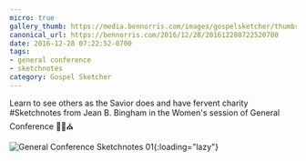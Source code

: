 ```yaml
---
micro: true
gallery_thumb: https://media.bennorris.com/images/gospelsketcher/thumbs/oct-16-0-bingham.jpg
canonical_url: https://bennorris.com/2016/12/28/201612280722520700
date: 2016-12-28 07:22:52-0700
tags:
- general conference
- sketchnotes
category: Gospel Sketcher
---
```


Learn to see others as the Savior does and have fervent charity
#Sketchnotes from Jean B. Bingham in the Women's session of General Conference ✍🏼⛪️

![General Conference Sketchnotes 01](https://media.bennorris.com/images/gospelsketcher/general-conference/oct-2016/oct-16-0-bingham.jpg){:loading="lazy"}
